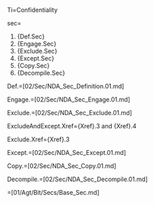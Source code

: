 Ti=Confidentiality

sec=<ol><li>{Def.Sec}<li>{Engage.Sec}<li>{Exclude.Sec}<li>{Except.Sec}<li>{Copy.Sec}<li>{Decompile.Sec}</ol>

Def.=[02/Sec/NDA_Sec_Definition.01.md]

Engage.=[02/Sec/NDA_Sec_Engage.01.md]

Exclude.=[02/Sec/NDA_Sec_Exclude.01.md]

ExcludeAndExcept.Xref={Xref}.3 and {Xref}.4

Exclude.Xref={Xref}.3

Except.=[02/Sec/NDA_Sec_Except.01.md]

Copy.=[02/Sec/NDA_Sec_Copy.01.md]

Decompile.=[02/Sec/NDA_Sec_Decompile.01.md]

=[01/Agt/Bit/Secs/Base_Sec.md]